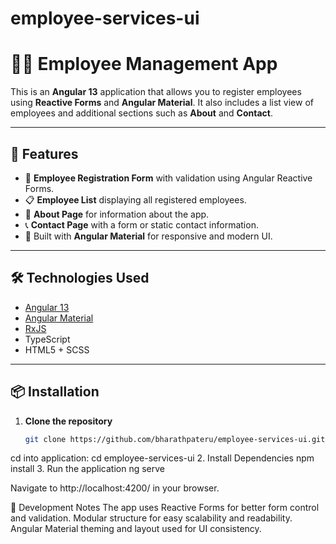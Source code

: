 # employee-services-ui

# 🧑‍💼 Employee Management App

This is an **Angular 13** application that allows you to register employees using **Reactive Forms** and **Angular Material**. It also includes a list view of employees and additional sections such as **About** and **Contact**.

---

## 🚀 Features

- 📝 **Employee Registration Form** with validation using Angular Reactive Forms.
- 📋 **Employee List** displaying all registered employees.
- 🧾 **About Page** for information about the app.
- 📞 **Contact Page** with a form or static contact information.
- 🎨 Built with **Angular Material** for responsive and modern UI.

---

## 🛠️ Technologies Used

- [Angular 13](https://angular.io/)
- [Angular Material](https://material.angular.io/)
- [RxJS](https://rxjs.dev/)
- TypeScript
- HTML5 + SCSS

---

## 📦 Installation

1. **Clone the repository**
   ```bash
   git clone https://github.com/bharathpateru/employee-services-ui.git
cd into application:
   cd employee-services-ui
2. Install Dependencies 
npm install
3. Run the application 
ng serve

Navigate to http://localhost:4200/ in your browser.


🧪 Development Notes
The app uses Reactive Forms for better form control and validation.
Modular structure for easy scalability and readability.
Angular Material theming and layout used for UI consistency.

